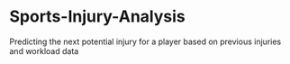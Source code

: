 # Sports-Injury-Analysis
Predicting the next potential injury for a player based on previous injuries and workload data 
